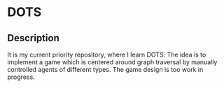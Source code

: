 # DOTS

## Description

It is my current priority repository, where I learn DOTS. The idea is to implement a game which is centered around graph traversal by manually controlled agents of different types. The game design is too work in progress.
